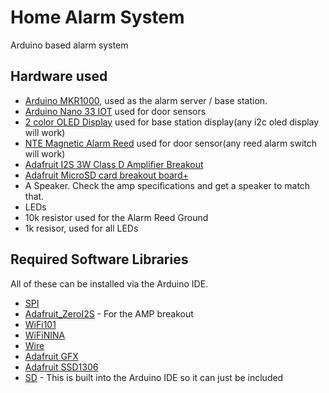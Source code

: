 # Home Alarm System
Arduino based alarm system

## Hardware used 
- [Arduino MKR1000](https://store.arduino.cc/usa/arduino-mkr1000), used as the alarm server / base station.
- [Arduino Nano 33 IOT](https://store.arduino.cc/usa/nano-33-iot) used for door sensors  
- [2 color OLED Display](https://www.amazon.com/UCTRONICS-SSD1306-Self-Luminous-Display-Raspberry/dp/B072Q2X2LL/ref=sr_1_7) used for base station display(any i2c oled display will work) 
- [NTE Magnetic Alarm Reed](https://www.ntepartsdirect.com/ENG/PRODUCT/54-630) used for door sensor(any reed alarm switch will work)
- [Adafruit I2S 3W Class D Amplifier Breakout](https://www.adafruit.com/product/3006) 
- [Adafruit MicroSD card breakout board+ ](https://www.adafruit.com/product/254)
- A Speaker. Check the amp specifications and get a speaker to match that. 
- LEDs 
- 10k resistor used for the Alarm Reed Ground 
- 1k resisor, used for all LEDs 

## Required Software Libraries
All of these can be installed via the Arduino IDE. 
- [SPI](https://www.arduino.cc/en/reference/SPI)
- [Adafruit_ZeroI2S](https://github.com/adafruit/Adafruit_ZeroI2S) - For the AMP breakout 
- [WiFi101](https://github.com/arduino-libraries/WiFi101)
- [WiFiNINA](https://github.com/arduino-libraries/WiFiNINA)
- [Wire](https://www.arduino.cc/en/reference/wire)
- [Adafruit GFX](https://github.com/adafruit/Adafruit-GFX-Library)
- [Adafruit SSD1306](https://github.com/adafruit/Adafruit_SSD1306)
- [SD](https://www.arduino.cc/en/reference/SD) - This is built into the Arduino IDE so it can just be included
